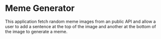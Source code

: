 # Meme Generator

This application fetch random meme images from an public API and allow a user to add a sentence at the top of the image and another at the bottom of the image to generate a meme.
